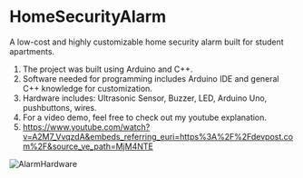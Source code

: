 # HomeSecurityAlarm
A low-cost and highly customizable home security alarm built for student apartments. 

1. The project was built using Arduino and C++.
2. Software needed for programming includes Arduino IDE and general C++ knowledge for customization.
3. Hardware includes: Ultrasonic Sensor, Buzzer, LED, Arduino Uno, pushbuttons, wires.
4. For a video demo, feel free to check out my youtube explanation.
5. https://www.youtube.com/watch?v=A2M7_VvqzdA&embeds_referring_euri=https%3A%2F%2Fdevpost.com%2F&source_ve_path=MjM4NTE

![AlarmHardware](https://github.com/user-attachments/assets/11ecd3c8-1e3c-4e2b-a715-7cec36ae07e3)
